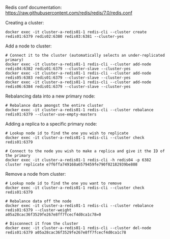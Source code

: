 Redis conf documentation: https://raw.githubusercontent.com/redis/redis/7.0/redis.conf

Creating a cluster:

```
docker exec -it cluster-a-redis01-1 redis-cli --cluster create redis01:6379 redis02:6380 redis03:6381 --cluster-yes
```

Add a node to cluster:

```
# Connect it to the cluster (automatically selects an under-replicated primary)
docker exec -it cluster-a-redis01-1 redis-cli --cluster add-node redis04:6382 redis01:6379 --cluster-slave --cluster-yes
docker exec -it cluster-a-redis01-1 redis-cli --cluster add-node redis05:6383 redis01:6379 --cluster-slave --cluster-yes
docker exec -it cluster-a-redis01-1 redis-cli --cluster add-node redis06:6384 redis01:6379 --cluster-slave --cluster-yes
```

Rebalancing data into a new primary node:

```
# Rebalance data amongst the entire cluster
docker exec -it cluster-a-redis01-1 redis-cli --cluster rebalance redis01:6379 --cluster-use-empty-masters
```

Adding a replica to a specific primary node:

```
# Lookup node id to find the one you wish to replicate
docker exec -it cluster-a-redis01-1 redis-cli --cluster check redis01:6379

# Connect to the node you wish to make a replica and give it the ID of the primary
docker exec -it cluster-a-redis01-1 redis-cli -h redis04 -p 6382 cluster replicate e7f6ffa749168a6579459fe790f02182939be808
```

Remove a node from cluster:

```
# Lookup node id to find the one you want to remove
docker exec -it cluster-a-redis01-1 redis-cli --cluster check redis01:6379

# Rebalance data off the node
docker exec -it cluster-a-redis01-1 redis-cli --cluster rebalance redis01:6379 --cluster-weight a05a28cac36f3529fe267e8ff7fcecf4d0ca1c78=0

# Disconnect it from the cluster
docker exec -it cluster-a-redis01-1 redis-cli --cluster del-node redis01:6379 a05a28cac36f3529fe267e8ff7fcecf4d0ca1c78
```
